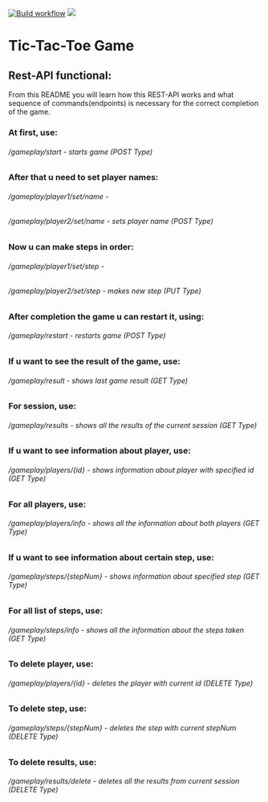 [![Build workflow](https://github.com/IVF13/tic-tac-toe/actions/workflows/build.yml/badge.svg)](https://github.com/IVF13/tic-tac-toe/actions/workflows/build.yml)
<a href="https://codeclimate.com/github/IVF13/tic-tac-toe/maintainability"><img src="https://api.codeclimate.com/v1/badges/776dba3228321697125e/maintainability" /></a>

# Tic-Tac-Toe Game
## Rest-API functional:
From this README you will learn how this REST-API works and what sequence of commands(endpoints) is necessary for the correct completion of the game.

### At first, use:
###### /gameplay/start - starts game (POST Type)
### After that u need to set player names:
###### /gameplay/player1/set/name -
###### /gameplay/player2/set/name - sets player name (POST Type)
### Now u can make steps in order:
###### /gameplay/player1/set/step -
###### /gameplay/player2/set/step - makes new step (PUT Type)
### After completion the game u can restart it, using:
###### /gameplay/restart - restarts game (POST Type)
### If u want to see the result of the game, use:
###### /gameplay/result - shows last game result (GET Type)
### For session, use:
###### /gameplay/results - shows all the results of the current session (GET Type)
### If u want to see information about player, use:
###### /gameplay/players/{id} - shows information about player with specified id (GET Type)
### For all players, use:
###### /gameplay/players/info - shows all the information about both players (GET Type)
### If u want to see information about certain step, use:
###### /gameplay/steps/{stepNum} - shows information about specified step (GET Type)
### For all list of steps, use:
###### /gameplay/steps/info - shows all the information about the steps taken (GET Type)
### To delete player, use:
###### /gameplay/players/{id} - deletes the player with current id (DELETE Type)
### To delete step, use:
###### /gameplay/steps/{stepNum} - deletes the step with current stepNum (DELETE Type)
### To delete results, use:
###### /gameplay/results/delete - deletes all the results from current session (DELETE Type)

